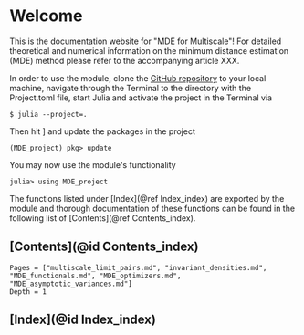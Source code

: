 # Welcome

This is the documentation website for "MDE for Multiscale"! For detailed theoretical and numerical information on the minimum distance estimation (MDE) method please refer to the accompanying article XXX.

In order to use the module, clone the [GitHub repository](https://github.com/Faik1995/MDE-for-Multiscale) to your local machine, navigate through the Terminal to the directory with the
Project.toml file, start Julia and activate the project in the Terminal via
```
$ julia --project=.
```
Then hit ] and update the packages in the project
```julia-repl
(MDE_project) pkg> update 
```
You may now use the module's functionality
```julia-repl
julia> using MDE_project
```
The functions listed under [Index](@ref Index_index) are exported by the module and thorough documentation of these functions 
can be found in the following list of [Contents](@ref Contents_index).

## [Contents](@id Contents_index)

```@contents
Pages = ["multiscale_limit_pairs.md", "invariant_densities.md", "MDE_functionals.md", "MDE_optimizers.md", "MDE_asymptotic_variances.md"]
Depth = 1
```

## [Index](@id Index_index)

```@index
```
